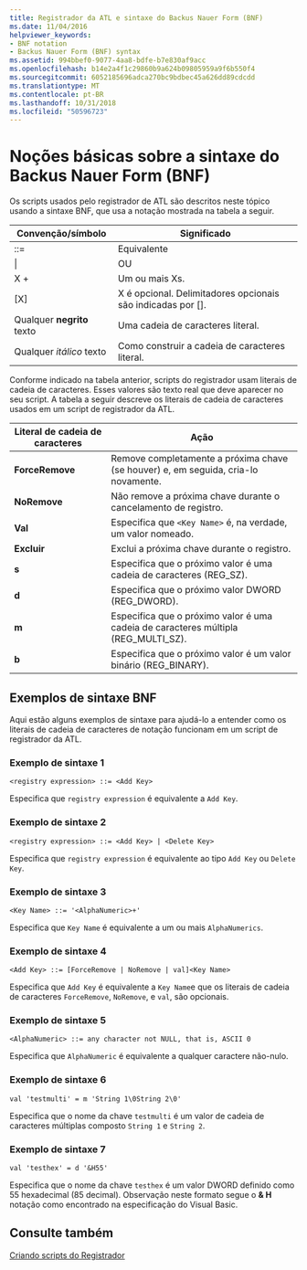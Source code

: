 ```yaml
---
title: Registrador da ATL e sintaxe do Backus Nauer Form (BNF)
ms.date: 11/04/2016
helpviewer_keywords:
- BNF notation
- Backus Nauer Form (BNF) syntax
ms.assetid: 994bbef0-9077-4aa8-bdfe-b7e830af9acc
ms.openlocfilehash: b14e2a4f1c29860b9a624b09805959a9f6b550f4
ms.sourcegitcommit: 6052185696adca270bc9bdbec45a626dd89cdcdd
ms.translationtype: MT
ms.contentlocale: pt-BR
ms.lasthandoff: 10/31/2018
ms.locfileid: "50596723"
---
```

# <a name="understanding-backus-nauer-form-bnf-syntax"></a>Noções básicas sobre a sintaxe do Backus Nauer Form (BNF)

Os scripts usados pelo registrador de ATL são descritos neste tópico usando a sintaxe BNF, que usa a notação mostrada na tabela a seguir.

|Convenção/símbolo|Significado|
|------------------------|-------------|
|::=|Equivalente|
|&#124;|OU|
|X +|Um ou mais Xs.|
|[X]|X é opcional. Delimitadores opcionais são indicadas por \[].|
|Qualquer **negrito** texto|Uma cadeia de caracteres literal.|
|Qualquer *itálico* texto|Como construir a cadeia de caracteres literal.|

Conforme indicado na tabela anterior, scripts do registrador usam literais de cadeia de caracteres. Esses valores são texto real que deve aparecer no seu script. A tabela a seguir descreve os literais de cadeia de caracteres usados em um script de registrador da ATL.

|Literal de cadeia de caracteres|Ação|
|--------------------|------------|
|**ForceRemove**|Remove completamente a próxima chave (se houver) e, em seguida, cria-lo novamente.|
|**NoRemove**|Não remove a próxima chave durante o cancelamento de registro.|
|**Val**|Especifica que `<Key Name>` é, na verdade, um valor nomeado.|
|**Excluir**|Exclui a próxima chave durante o registro.|
|**s**|Especifica que o próximo valor é uma cadeia de caracteres (REG_SZ).|
|**d**|Especifica que o próximo valor DWORD (REG_DWORD).|
|**m**|Especifica que o próximo valor é uma cadeia de caracteres múltipla (REG_MULTI_SZ).|
|**b**|Especifica que o próximo valor é um valor binário (REG_BINARY).|

## <a name="bnf-syntax-examples"></a>Exemplos de sintaxe BNF

Aqui estão alguns exemplos de sintaxe para ajudá-lo a entender como os literais de cadeia de caracteres de notação funcionam em um script de registrador da ATL.

### <a name="syntax-example-1"></a>Exemplo de sintaxe 1

```
<registry expression> ::= <Add Key>
```

Especifica que `registry expression` é equivalente a `Add Key`.

### <a name="syntax-example-2"></a>Exemplo de sintaxe 2

```
<registry expression> ::= <Add Key> | <Delete Key>
```

Especifica que `registry expression` é equivalente ao tipo `Add Key` ou `Delete Key`.

### <a name="syntax-example-3"></a>Exemplo de sintaxe 3

```
<Key Name> ::= '<AlphaNumeric>+'
```

Especifica que `Key Name` é equivalente a um ou mais `AlphaNumerics`.

### <a name="syntax-example-4"></a>Exemplo de sintaxe 4

```
<Add Key> ::= [ForceRemove | NoRemove | val]<Key Name>
```

Especifica que `Add Key` é equivalente a `Key Name`e que os literais de cadeia de caracteres `ForceRemove`, `NoRemove`, e `val`, são opcionais.

### <a name="syntax-example-5"></a>Exemplo de sintaxe 5

```
<AlphaNumeric> ::= any character not NULL, that is, ASCII 0
```

Especifica que `AlphaNumeric` é equivalente a qualquer caractere não-nulo.

### <a name="syntax-example-6"></a>Exemplo de sintaxe 6

```
val 'testmulti' = m 'String 1\0String 2\0'
```

Especifica que o nome da chave `testmulti` é um valor de cadeia de caracteres múltiplas composto `String 1` e `String 2`.

### <a name="syntax-example-7"></a>Exemplo de sintaxe 7

```
val 'testhex' = d '&H55'
```

Especifica que o nome da chave `testhex` é um valor DWORD definido como 55 hexadecimal (85 decimal). Observação neste formato segue o **& H** notação como encontrado na especificação do Visual Basic.

## <a name="see-also"></a>Consulte também

[Criando scripts do Registrador](../atl/creating-registrar-scripts.md)


